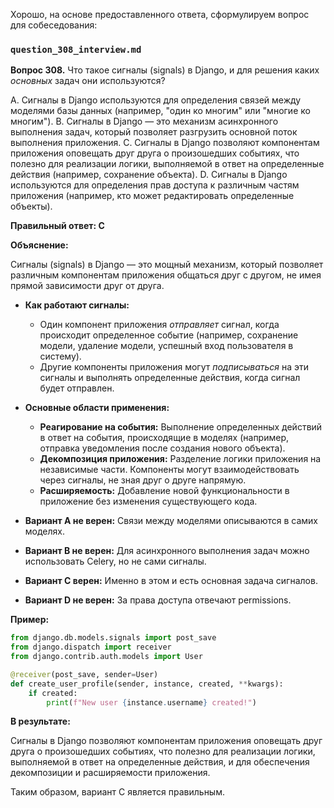 Хорошо, на основе предоставленного ответа, сформулируем вопрос для собеседования:

### `question_308_interview.md`

**Вопрос 308.** Что такое сигналы (signals) в Django, и для решения каких *основных* задач они используются?

A. Сигналы в Django используются для определения связей между моделями базы данных (например, "один ко многим" или "многие ко многим").
B. Сигналы в Django — это механизм асинхронного выполнения задач, который позволяет разгрузить основной поток выполнения приложения.
C. Сигналы в Django позволяют компонентам приложения оповещать друг друга о произошедших событиях, что полезно для реализации логики, выполняемой в ответ на определенные действия (например, сохранение объекта).
D. Сигналы в Django используются для определения прав доступа к различным частям приложения (например, кто может редактировать определенные объекты).

**Правильный ответ: C**

**Объяснение:**

Сигналы (signals) в Django — это мощный механизм, который позволяет различным компонентам приложения общаться друг с другом, не имея прямой зависимости друг от друга.

*   **Как работают сигналы:**
    *   Один компонент приложения *отправляет* сигнал, когда происходит определенное событие (например, сохранение модели, удаление модели, успешный вход пользователя в систему).
    *   Другие компоненты приложения могут *подписываться* на эти сигналы и выполнять определенные действия, когда сигнал будет отправлен.

*   **Основные области применения:**
    *   **Реагирование на события:**  Выполнение определенных действий в ответ на события, происходящие в моделях (например, отправка уведомления после создания нового объекта).
    *   **Декомпозиция приложения:**  Разделение логики приложения на независимые части. Компоненты могут взаимодействовать через сигналы, не зная друг о друге напрямую.
    *   **Расширяемость:** Добавление новой функциональности в приложение без изменения существующего кода.

*   **Вариант A не верен:** Связи между моделями описываются в самих моделях.
*   **Вариант B не верен:** Для асинхронного выполнения задач можно использовать Celery, но не сами сигналы.
*   **Вариант C верен:** Именно в этом и есть основная задача сигналов.
*   **Вариант D не верен:** За права доступа отвечают permissions.

**Пример:**

```python
from django.db.models.signals import post_save
from django.dispatch import receiver
from django.contrib.auth.models import User

@receiver(post_save, sender=User)
def create_user_profile(sender, instance, created, **kwargs):
    if created:
        print(f"New user {instance.username} created!")
```

**В результате:**

Сигналы в Django позволяют компонентам приложения оповещать друг друга о произошедших событиях, что полезно для реализации логики, выполняемой в ответ на определенные действия, и для обеспечения декомпозиции и расширяемости приложения.

Таким образом, вариант C является правильным.
